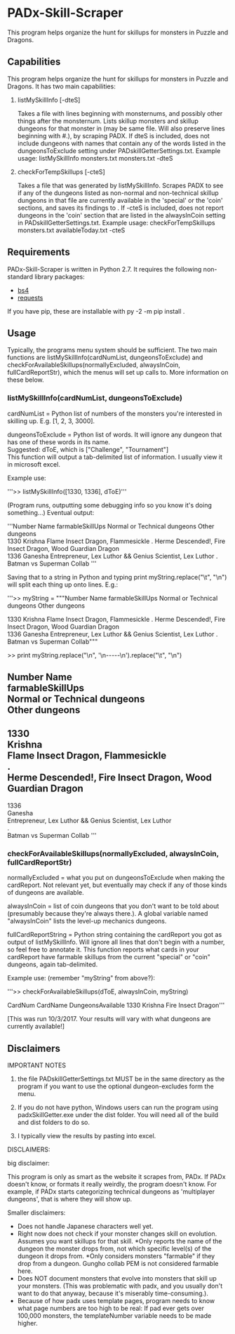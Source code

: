 # PADx-Skill-Scraper
This program helps organize the hunt for skillups for monsters in Puzzle and
Dragons.



<h2>Capabilities</h2>

This program helps organize the hunt for skillups for monsters in Puzzle and
Dragons. It has two main capabilities:

1. listMySkillInfo <inputFile> <outputFile> [-dteS]

    Takes a file <inputFile> with lines beginning with monsternums, and
    possibly other things after the monsternum. Lists skillup monsters and 
    skillup dungeons for that monster in <outputFile> (may be same file. 
    Will also preserve lines beginning with #.), by scraping PADX. 
    If dteS is included, does not include dungeons with names that contain any
	of the words listed in the dungeonsToExclude setting under 
    PADskillGetterSettings.txt.  Example usage:
       listMySkillInfo monsters.txt monsters.txt -dteS
	   
2. checkForTempSkillups <skillInfoInputFile> <outputFile> [-cteS]

    Takes a file <skillInfoInputFile> that was generated by listMySkillInfo.
    Scrapes PADX to see if any of the dungeons listed as non-normal and 
	non-technical skillup dungeons in that file are currently available 
	in the 'special' or the 'coin' sections, and saves its findings to 
	<outputFile>. If -cteS is included, does not report dungeons in 
	the 'coin' section that are listed in the alwaysInCoin setting in 
    PADskillGetterSettings.txt. Example usage:
       checkForTempSkillups monsters.txt availableToday.txt -cteS

	   
<h2>Requirements</h2>

PADx-Skill-Scraper is written in Python 2.7. It requires the following non-standard
library packages: 
* [bs4](https://www.crummy.com/software/BeautifulSoup/bs4/doc/)
* [requests](https://pypi.python.org/pypi/requests)

If you have pip, these are installable with py -2 -m pip install <packagename>.

<h2>Usage</h2>

Typically, the programs menu system should be sufficient. The two main functions
are listMySkillInfo(cardNumList, dungeonsToExclude) and
checkForAvailableSkillups(normallyExcluded, alwaysInCoin, fullCardReportStr),
which the menus will set up calls to. More information on these below.

<h3> listMySkillInfo(cardNumList, dungeonsToExclude) </h3>

cardNumList = Python list of numbers of the monsters you're interested in
skilling up. E.g. [1, 2, 3, 3000].

dungeonsToExclude = Python list of words. It will ignore any dungeon that has
one of these words in its name.  
    Suggested: dToE, which is ["Challenge", "Tournament"]  
This function will output a tab-delimited list of information. I
usually view it in microsoft excel.

Example use:

'''\>\> listMySkillInfo([1330, 1336], dToE)'''

(Program runs, outputting some debugging info so you know it's doing
something...) Eventual output:

'''Number	Name	farmableSkillUps	Normal or Technical dungeons	Other dungeons  
1330	Krishna	Flame Insect Dragon, Flammesickle	.	Herme Descended!, Fire Insect Dragon, Wood Guardian Dragon  
1336	Ganesha	Entrepreneur, Lex Luthor && Genius Scientist, Lex Luthor	.	Batman vs Superman Collab  '''

Saving that to a string in Python and typing print myString.replace("\t", "\n") will split each thing up onto lines. E.g.:

'''\>\> myString = """Number	Name	farmableSkillUps	Normal or Technical dungeons	Other dungeons  

1330	Krishna	Flame Insect Dragon, Flammesickle	.	Herme Descended!, Fire Insect Dragon, Wood Guardian Dragon  
1336	Ganesha	Entrepreneur, Lex Luthor && Genius Scientist, Lex Luthor	.	Batman vs Superman Collab"""  

\>\> print myString.replace("\n", '\n-----\n').replace("\t", "\n")

Number
Name  
farmableSkillUps  
Normal or Technical dungeons  
Other dungeons  
-----  
1330  
Krishna  
Flame Insect Dragon, Flammesickle  
.  
Herme Descended!, Fire Insect Dragon, Wood Guardian Dragon  
-----  
1336  
Ganesha  
Entrepreneur, Lex Luthor && Genius Scientist, Lex Luthor  
.  
Batman vs Superman Collab  '''

<h3>checkForAvailableSkillups(normallyExcluded, alwaysInCoin, fullCardReportStr)</h3>

normallyExcluded = what you put on dungeonsToExclude when making the cardReport.
Not relevant yet, but eventually may check if any of those kinds of dungeons are
available.  

alwaysInCoin = list of coin dungeons that you don't want to be told
about (presumably because they're always there.). A global variable named
"alwaysInCoin" lists the level-up mechanics dungeons. 

fullCardReportString =
Python string containing the cardReport you got as output of listMySkillInfo.
Will ignore all lines that don't begin with a number, so feel free to annotate
it. This function reports what cards in your cardReport have farmable skillups
from the current "special" or "coin" dungeons, again tab-delimited.

Example use: (remember "myString" from above?):

'''\>\> checkForAvailableSkillups(dToE, alwaysInCoin, myString)

CardNum CardName DungeonsAvailable 1330 Krishna Fire Insect Dragon'''

[This was run 10/3/2017. Your results will vary with what dungeons are currently
available!]



<h2>Disclaimers</h2>

IMPORTANT NOTES

1. the file PADskillGetterSettings.txt MUST be in the same directory as the
program if you want to use the optional dungeon-excludes form the menu. 

2. If you do not have python, Windows users can run the program using
padxSkillGetter.exe under the dist folder. You will need all of the build and
dist folders to do so.

3. I typically view the results by pasting into excel.

DISCLAIMERS:

big disclaimer: 

This program is only as smart as the website it scrapes from,
PADx. If PADx doesn't know, or formats it really weirdly, the program doesn't
know. For example, if PADx starts categorizing technical dungeons as
'multiplayer dungeons', that is where they will show up.

Smaller disclaimers:

* Does not handle Japanese characters well yet.
* Right now does not check if your monster changes skill on evolution. Assumes
you want skillups for that skill.
*Only reports the name of the dungeon the monster drops from, not which
specific level(s) of the dungeon it drops from.
*Only considers monsters "farmable" if they drop from a dungeon. Gungho collab
PEM is not considered farmable here.
* Does NOT document monsters that evolve into monsters that skill up your
monsters. (This was problematic with padx, and you usually don't want to do that
anyway, because it's miserably time-consuming.).
* Because of how padx uses template pages, program needs to know what page
numbers are too high to be real: If pad ever gets over 100,000 monsters, the
templateNumber variable needs to be made higher.


